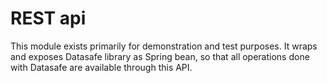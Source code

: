 # REST api

This module exists primarily for demonstration and test purposes. It wraps and exposes Datasafe library as 
Spring bean, so that all operations done with Datasafe are available through this API. 